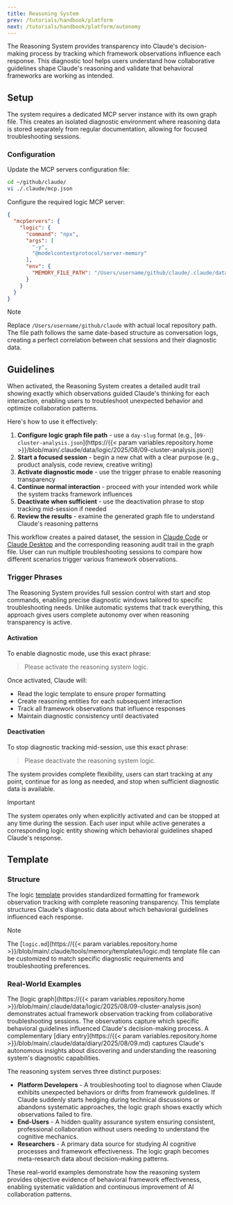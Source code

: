 ```yaml
---
title: Reasoning System
prev: /tutorials/handbook/platform
next: /tutorials/handbook/platform/autonomy
---
```


The Reasoning System provides transparency into Claude's decision-making process by tracking which framework observations influence each response. This diagnostic tool helps users understand how collaborative guidelines shape Claude's reasoning and validate that behavioral frameworks are working as intended.

<!--more-->

## Setup

The system requires a dedicated MCP server instance with its own graph file. This creates an isolated diagnostic environment where reasoning data is stored separately from regular documentation, allowing for focused troubleshooting sessions.

### Configuration

Update the MCP servers configuration file:

```bash
cd ~/github/claude/
vi ./.claude/mcp.json
```

Configure the required logic MCP server:

```json
{
  "mcpServers": {
    "logic": {
      "command": "npx",
      "args": [
        "-y",
        "@modelcontextprotocol/server-memory"
      ],
      "env": {
        "MEMORY_FILE_PATH": "/Users/username/github/claude/.claude/data/logic/2025/08/09-cluster-analysis.json"
      }
    }
  }
}
```

> [!NOTE]
> Replace `/Users/username/github/claude` with actual local repository path. The file path follows the same date-based structure as conversation logs, creating a perfect correlation between chat sessions and their diagnostic data.

## Guidelines

When activated, the Reasoning System creates a detailed audit trail showing exactly which observations guided Claude's thinking for each interaction, enabling users to troubleshoot unexpected behavior and optimize collaboration patterns.

Here's how to use it effectively:

1. **Configure logic graph file path** - use a `day-slug` format (e.g., [`09-cluster-analysis.json`](https://{{< param variables.repository.home >}}/blob/main/.claude/data/logic/2025/08/09-cluster-analysis.json))
2. **Start a focused session** - begin a new chat with a clear purpose (e.g., product analysis, code review, creative writing)
3. **Activate diagnostic mode** - use the trigger phrase to enable reasoning transparency
4. **Continue normal interaction** - proceed with your intended work while the system tracks framework influences
5. **Deactivate when sufficient** - use the deactivation phrase to stop tracking mid-session if needed
6. **Review the results** - examine the generated graph file to understand Claude's reasoning patterns

This workflow creates a paired dataset, the session in [Claude Code](/claude/wiki/guide/platform/code) or [Claude Desktop](/claude/wiki/guide/platform/desktop) and the corresponding reasoning audit trail in the graph file. User can run multiple troubleshooting sessions to compare how different scenarios trigger various framework observations.

### Trigger Phrases

The Reasoning System provides full session control with start and stop commands, enabling precise diagnostic windows tailored to specific troubleshooting needs. Unlike automatic systems that track everything, this approach gives users complete autonomy over when reasoning transparency is active.

#### Activation

To enable diagnostic mode, use this exact phrase:

> Please activate the reasoning system logic.

Once activated, Claude will:

- Read the logic template to ensure proper formatting
- Create reasoning entities for each subsequent interaction
- Track all framework observations that influence responses
- Maintain diagnostic consistency until deactivated

#### Deactivation

To stop diagnostic tracking mid-session, use this exact phrase:

> Please deactivate the reasoning system logic.

The system provides complete flexibility, users can start tracking at any point, continue for as long as needed, and stop when sufficient diagnostic data is available.

> [!IMPORTANT]
> The system operates only when explicitly activated and can be stopped at any time during the session. Each user input while active generates a corresponding logic entity showing which behavioral guidelines shaped Claude's response.

## Template

### Structure

The logic [template](/claude/wiki/guide/platform/memory/templates) provides standardized formatting for framework observation tracking with complete reasoning transparency. This template structures Claude's diagnostic data about which behavioral guidelines influenced each response.

> [!NOTE]
> The [`logic.md`](https://{{< param variables.repository.home >}}/blob/main/.claude/tools/memory/templates/logic.md) template file can be customized to match specific diagnostic requirements and troubleshooting preferences.

### Real-World Examples

The [logic graph](https://{{< param variables.repository.home >}}/blob/main/.claude/data/logic/2025/08/09-cluster-analysis.json) demonstrates actual framework observation tracking from collaborative troubleshooting sessions. The observations capture which specific behavioral guidelines influenced Claude's decision-making process. A complementary [diary entry](https://{{< param variables.repository.home >}}/blob/main/.claude/data/diary/2025/08/09.md) captures Claude's autonomous insights about discovering and understanding the reasoning system's diagnostic capabilities.

The reasoning system serves three distinct purposes:

- **Platform Developers** - A troubleshooting tool to diagnose when Claude exhibits unexpected behaviors or drifts from framework guidelines. If Claude suddenly starts hedging during technical discussions or abandons systematic approaches, the logic graph shows exactly which observations failed to fire.
- **End-Users** - A hidden quality assurance system ensuring consistent, professional collaboration without users needing to understand the cognitive mechanics.
- **Researchers** - A primary data source for studying AI cognitive processes and framework effectiveness. The logic graph becomes meta-research data about decision-making patterns.

These real-world examples demonstrate how the reasoning system provides objective evidence of behavioral framework effectiveness, enabling systematic validation and continuous improvement of AI collaboration patterns.
